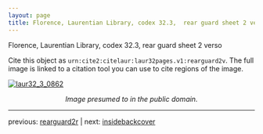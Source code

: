 ```yaml
---
layout: page
title: Florence, Laurentian Library, codex 32.3,  rear guard sheet 2 verso
---
```


Florence, Laurentian Library, codex 32.3,  rear guard sheet 2 verso

Cite this object as `urn:cite2:citelaur:laur32pages.v1:rearguard2v`.  The full image is linked to a citation tool you can use to cite regions of the image.

[![laur32_3_0862](http://www.homermultitext.org/iipsrv?IIIF=/project/homer/pyramidal/deepzoom/citelaur/laur32imgs/v1/laur32_3_0862.tif/full/800,/0/default.jpg)](http://www.homermultitext.org/ict2/?urn=urn:cite2:citelaur:laur32imgs.v1:laur32_3_0862) 

<p style="text-align: center; font-style: italic;">Image presumed to in the public domain.</p>

---

previous: [rearguard2r](../rearguard2r/) | next: [insidebackcover](../insidebackcover/)